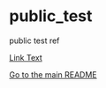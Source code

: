 # public_test
public test
<a ref='New Text Document'>ref</a>

[Link Text](../New%20Text%20Document.html)

[Go to the main README](../README.md)
